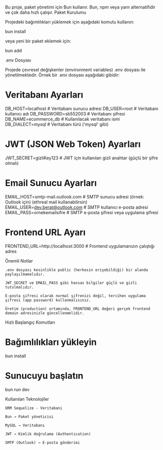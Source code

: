 Bu proje, paket yönetimi için Bun kullanır.
Bun, npm veya yarn alternatifidir ve çok daha hızlı çalışır.
Paket Kurulumu

Projedeki bağımlılıkları yüklemek için aşağıdaki komutu kullanın:

bun install

veya yeni bir paket eklemek için:

bun add <paket-ismi>

.env Dosyası

Projede çevresel değişkenler (environment variables) .env dosyası ile yönetilmektedir.
Örnek bir .env dosyası aşağıdaki gibidir:

# Veritabanı Ayarları
DB_HOST=localhost            # Veritabanı sunucu adresi
DB_USER=root                 # Veritabanı kullanıcı adı
DB_PASSWORD=sb552003         # Veritabanı şifresi
DB_NAME=ecommerce_db         # Kullanılacak veritabanı ismi
DB_DIALECT=mysql             # Veritabanı türü ('mysql' gibi)

# JWT (JSON Web Token) Ayarları
JWT_SECRET=gizliKey123       # JWT için kullanılan gizli anahtar (güçlü bir şifre olmalı)

# Email Sunucu Ayarları
EMAIL_HOST=smtp-mail.outlook.com  # SMTP sunucu adresi (örnek: Outlook için) (ethreal mail kullanabilirsin)
EMAIL_USER=dev.berat@outlook.com  # SMTP kullanıcı e-posta adresi 
EMAIL_PASS=ornekemailsifre        # SMTP e-posta şifresi veya uygulama şifresi

# Frontend URL Ayarı
FRONTEND_URL=http://localhost:3000  # Frontend uygulamanızın çalıştığı adres

Önemli Notlar

    .env dosyası kesinlikle public (herkesin erişebildiği) bir alanda paylaşılmamalıdır.

    JWT_SECRET ve EMAIL_PASS gibi hassas bilgiler güçlü ve gizli tutulmalıdır.

    E-posta şifresi olarak normal şifrenizi değil, tercihen uygulama şifresi (app password) kullanmalısınız.

    Üretim (production) ortamında, FRONTEND_URL değeri gerçek frontend domain adresinizle güncellenmelidir.

Hızlı Başlangıç Komutları

# Bağımlılıkları yükleyin
bun install

# Sunucuyu başlatın
bun run dev

Kullanılan Teknolojiler

    ORM Sequelize - Veritabani 
    
    Bun → Paket yöneticisi

    MySQL → Veritabanı

    JWT → Kimlik doğrulama (Authentication)

    SMTP (Outlook) → E-posta gönderimi
